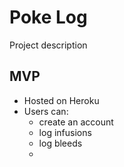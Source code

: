 # Poke Log
Project description

## MVP
- Hosted on Heroku
- Users can:
  - create an account
  - log infusions
  - log bleeds
  - 
